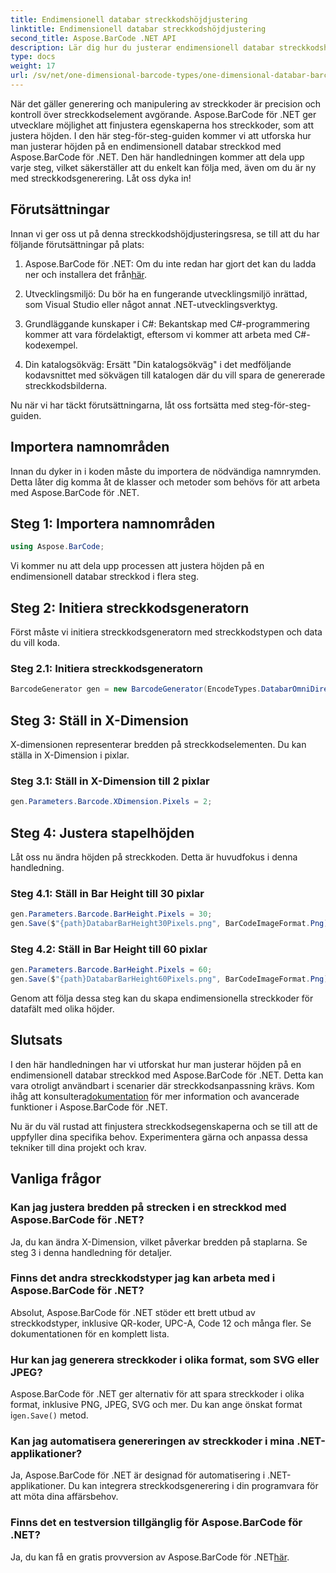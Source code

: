 ```yaml
---
title: Endimensionell databar streckkodshöjdjustering
linktitle: Endimensionell databar streckkodshöjdjustering
second_title: Aspose.BarCode .NET API
description: Lär dig hur du justerar endimensionell databar streckkodshöjd med Aspose.BarCode för .NET. Skapa anpassade streckkoder i några enkla steg. Utforska kraften med streckkodsanpassning.
type: docs
weight: 17
url: /sv/net/one-dimensional-barcode-types/one-dimensional-databar-barcode-height-adjustment/
---
```


När det gäller generering och manipulering av streckkoder är precision och kontroll över streckkodselement avgörande. Aspose.BarCode för .NET ger utvecklare möjlighet att finjustera egenskaperna hos streckkoder, som att justera höjden. I den här steg-för-steg-guiden kommer vi att utforska hur man justerar höjden på en endimensionell databar streckkod med Aspose.BarCode för .NET. Den här handledningen kommer att dela upp varje steg, vilket säkerställer att du enkelt kan följa med, även om du är ny med streckkodsgenerering. Låt oss dyka in!

## Förutsättningar

Innan vi ger oss ut på denna streckkodshöjdjusteringsresa, se till att du har följande förutsättningar på plats:

1.  Aspose.BarCode för .NET: Om du inte redan har gjort det kan du ladda ner och installera det från[här](https://releases.aspose.com/barcode/net/).

2. Utvecklingsmiljö: Du bör ha en fungerande utvecklingsmiljö inrättad, som Visual Studio eller något annat .NET-utvecklingsverktyg.

3. Grundläggande kunskaper i C#: Bekantskap med C#-programmering kommer att vara fördelaktigt, eftersom vi kommer att arbeta med C#-kodexempel.

4. Din katalogsökväg: Ersätt "Din katalogsökväg" i det medföljande kodavsnittet med sökvägen till katalogen där du vill spara de genererade streckkodsbilderna.

Nu när vi har täckt förutsättningarna, låt oss fortsätta med steg-för-steg-guiden.

## Importera namnområden

Innan du dyker in i koden måste du importera de nödvändiga namnrymden. Detta låter dig komma åt de klasser och metoder som behövs för att arbeta med Aspose.BarCode för .NET.

## Steg 1: Importera namnområden
```csharp
using Aspose.BarCode;
```

Vi kommer nu att dela upp processen att justera höjden på en endimensionell databar streckkod i flera steg.

## Steg 2: Initiera streckkodsgeneratorn

Först måste vi initiera streckkodsgeneratorn med streckkodstypen och data du vill koda.

### Steg 2.1: Initiera streckkodsgeneratorn
```csharp
BarcodeGenerator gen = new BarcodeGenerator(EncodeTypes.DatabarOmniDirectional, "(01)12345678901231");
```

## Steg 3: Ställ in X-Dimension

X-dimensionen representerar bredden på streckkodselementen. Du kan ställa in X-Dimension i pixlar.

### Steg 3.1: Ställ in X-Dimension till 2 pixlar
```csharp
gen.Parameters.Barcode.XDimension.Pixels = 2;
```

## Steg 4: Justera stapelhöjden

Låt oss nu ändra höjden på streckkoden. Detta är huvudfokus i denna handledning.

### Steg 4.1: Ställ in Bar Height till 30 pixlar
```csharp
gen.Parameters.Barcode.BarHeight.Pixels = 30;
gen.Save($"{path}DatabarBarHeight30Pixels.png", BarCodeImageFormat.Png);
```

### Steg 4.2: Ställ in Bar Height till 60 pixlar
```csharp
gen.Parameters.Barcode.BarHeight.Pixels = 60;
gen.Save($"{path}DatabarBarHeight60Pixels.png", BarCodeImageFormat.Png);
```

Genom att följa dessa steg kan du skapa endimensionella streckkoder för datafält med olika höjder.

## Slutsats

 I den här handledningen har vi utforskat hur man justerar höjden på en endimensionell databar streckkod med Aspose.BarCode för .NET. Detta kan vara otroligt användbart i scenarier där streckkodsanpassning krävs. Kom ihåg att konsultera[dokumentation](https://reference.aspose.com/barcode/net/) för mer information och avancerade funktioner i Aspose.BarCode för .NET.

Nu är du väl rustad att finjustera streckkodsegenskaperna och se till att de uppfyller dina specifika behov. Experimentera gärna och anpassa dessa tekniker till dina projekt och krav.

## Vanliga frågor

### Kan jag justera bredden på strecken i en streckkod med Aspose.BarCode för .NET?
Ja, du kan ändra X-Dimension, vilket påverkar bredden på staplarna. Se steg 3 i denna handledning för detaljer.

### Finns det andra streckkodstyper jag kan arbeta med i Aspose.BarCode för .NET?
Absolut, Aspose.BarCode för .NET stöder ett brett utbud av streckkodstyper, inklusive QR-koder, UPC-A, Code 12 och många fler. Se dokumentationen för en komplett lista.

### Hur kan jag generera streckkoder i olika format, som SVG eller JPEG?
 Aspose.BarCode för .NET ger alternativ för att spara streckkoder i olika format, inklusive PNG, JPEG, SVG och mer. Du kan ange önskat format i`gen.Save()` metod.

### Kan jag automatisera genereringen av streckkoder i mina .NET-applikationer?
Ja, Aspose.BarCode för .NET är designad för automatisering i .NET-applikationer. Du kan integrera streckkodsgenerering i din programvara för att möta dina affärsbehov.

### Finns det en testversion tillgänglig för Aspose.BarCode för .NET?
 Ja, du kan få en gratis provversion av Aspose.BarCode för .NET[här](https://releases.aspose.com/).
